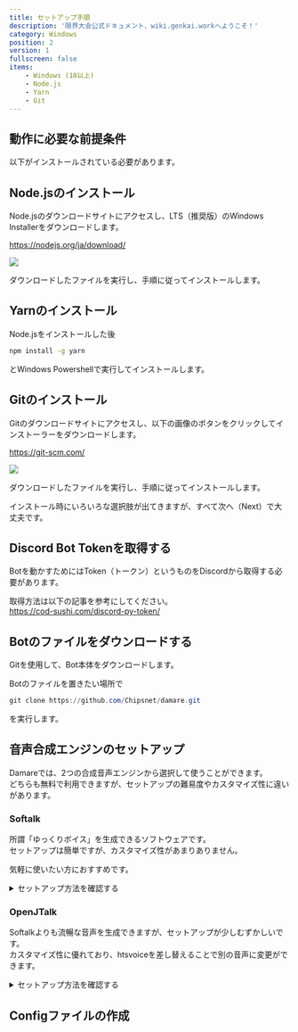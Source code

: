 ```yaml
---
title: セットアップ手順 
description: '限界大会公式ドキュメント、wiki.genkai.workへようこそ！'
category: Windows
position: 2
version: 1
fullscreen: false
items:
    - Windows (10以上)
    - Node.js
    - Yarn
    - Git
---
```


## 動作に必要な前提条件

以下がインストールされている必要があります。

<list :items="items"></list>

## Node.jsのインストール

Node.jsのダウンロードサイトにアクセスし、LTS（推奨版）のWindows Installerをダウンロードします。

https://nodejs.org/ja/download/

![](https://i.gyazo.com/f924a75f198d22a63a5b6645efd629b3.png)

ダウンロードしたファイルを実行し、手順に従ってインストールします。

## Yarnのインストール

Node.jsをインストールした後

```bash
npm install -g yarn
```

とWindows Powershellで実行してインストールします。

## Gitのインストール

Gitのダウンロードサイトにアクセスし、以下の画像のボタンをクリックしてインストーラーをダウンロードします。

https://git-scm.com/

![](https://i.gyazo.com/bde99a6d0af5ca43dd49cfb009fb4849.png)

ダウンロードしたファイルを実行し、手順に従ってインストールします。

<alert type="info">

インストール時にいろいろな選択肢が出てきますが、すべて次へ（Next）で大丈夫です。

</alert>

## Discord Bot Tokenを取得する

Botを動かすためにはToken（トークン）というものをDiscordから取得する必要があります。

取得方法は以下の記事を参考にしてください。      
https://cod-sushi.com/discord-py-token/

## Botのファイルをダウンロードする

Gitを使用して、Bot本体をダウンロードします。

Botのファイルを置きたい場所で

```powershell
git clone https://github.com/Chipsnet/damare.git
```

を実行します。

## 音声合成エンジンのセットアップ

Damareでは、2つの合成音声エンジンから選択して使うことができます。       
どちらも無料で利用できますが、セットアップの難易度やカスタマイズ性に違いがあります。

### Softalk

所謂「ゆっくりボイス」を生成できるソフトウェアです。        
セットアップは簡単ですが、カスタマイズ性があまりありません。

気軽に使いたい方におすすめです。

<details><summary>セットアップ方法を確認する</summary>

## Softalkをダウンロードする

VectorのSoftalkのページへアクセスし、Softalkをダウンロードします。

http://www.vector.co.jp/soft/winnt/art/se412443.html

![](https://i.gyazo.com/d25dee33364ffa6ac2679190fcd71522.png)

ダウンロードしたSoftalkを解凍し、でてきた`softalk`フォルダを`damare`のフォルダに入れます

![](https://i.gyazo.com/a0ad5e4413e63765eb46a1597fa34dce.jpg)

## Softalkを設定する

Softalkのフォルダに入っている `SofTalk.exe` を実行して、Softalkを起動します。

次に`オプション`から`環境変数`を開きます。

![](https://i.gyazo.com/a19435f44264640bbc57a80038a4922d.png)

`録音`タブを開き、`録音時は読み上げを省略する`にチェックを入れます。

以上の設定ができたら、Softalkを終了します。

</details>

### OpenJTalk

Softalkよりも流暢な音声を生成できますが、セットアップが少しむずかしいです。     
カスタマイズ性に優れており、htsvoiceを差し替えることで別の音声に変更ができます。

<details><summary>セットアップ方法を確認する</summary>

現在作成中です

</details>

## Configファイルの作成